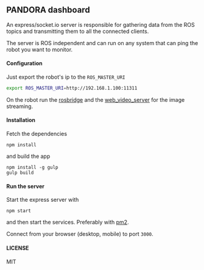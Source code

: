 PANDORA dashboard
---


An express/socket.io server is responsible for gathering data from the ROS
topics and transmitting them to all the connected clients.

The server is ROS independent and can run on any system that can ping the robot
you want to monitor.

#### Configuration

Just export the robot's ip to the `ROS_MASTER_URI`

```bash
export ROS_MASTER_URI=http://192.168.1.100:11311
```

On the robot run the [rosbridge](http://wiki.ros.org/rosbridge_suite) and the [web_video_server](https://github.com/RobotWebTools/web_video_server) for the image
streaming.

#### Installation

Fetch the dependencies

```
npm install
```

and build the app

```
npm install -g gulp
gulp build
```

#### Run the server

Start the express server with
```
npm start
````

and then start the services. Preferably with [pm2](https://github.com/Unitech/PM2).

Connect from your browser (desktop, mobile) to port `3000`.

#### LICENSE

MIT
